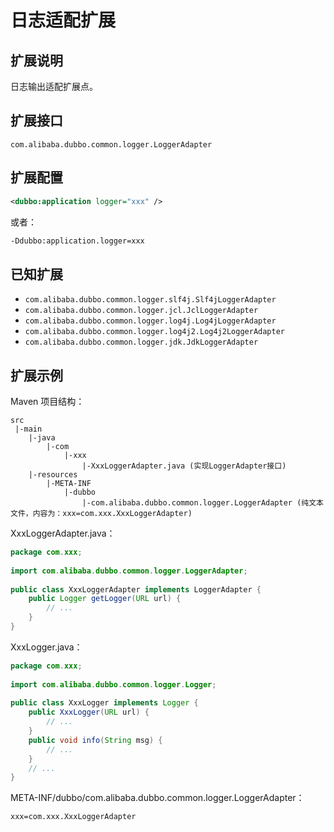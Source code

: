 # 日志适配扩展

## 扩展说明

日志输出适配扩展点。

## 扩展接口

`com.alibaba.dubbo.common.logger.LoggerAdapter`

## 扩展配置

```xml
<dubbo:application logger="xxx" />
```

或者：

```sh
-Ddubbo:application.logger=xxx
```

## 已知扩展

* `com.alibaba.dubbo.common.logger.slf4j.Slf4jLoggerAdapter`
* `com.alibaba.dubbo.common.logger.jcl.JclLoggerAdapter`
* `com.alibaba.dubbo.common.logger.log4j.Log4jLoggerAdapter`
* `com.alibaba.dubbo.common.logger.log4j2.Log4j2LoggerAdapter`
* `com.alibaba.dubbo.common.logger.jdk.JdkLoggerAdapter`


## 扩展示例

Maven 项目结构：

```
src
 |-main
    |-java
        |-com
            |-xxx
                |-XxxLoggerAdapter.java (实现LoggerAdapter接口)
    |-resources
        |-META-INF
            |-dubbo
                |-com.alibaba.dubbo.common.logger.LoggerAdapter (纯文本文件，内容为：xxx=com.xxx.XxxLoggerAdapter)
```

XxxLoggerAdapter.java：

```java
package com.xxx;
 
import com.alibaba.dubbo.common.logger.LoggerAdapter;
 
public class XxxLoggerAdapter implements LoggerAdapter {
    public Logger getLogger(URL url) {
        // ...
    }
}
```

XxxLogger.java：

```java
package com.xxx;
 
import com.alibaba.dubbo.common.logger.Logger;
 
public class XxxLogger implements Logger {
    public XxxLogger(URL url) {
        // ...
    }
    public void info(String msg) {
        // ...
    }
    // ...
}
```

META-INF/dubbo/com.alibaba.dubbo.common.logger.LoggerAdapter：

```properties
xxx=com.xxx.XxxLoggerAdapter
```
